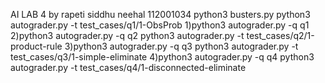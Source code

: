 AI LAB 4
by rapeti siddhu neehal 112001034
python3 busters.py
python3 autograder.py -t test_cases/q1/1-ObsProb
1)python3 autograder.py -q q1
2)python3 autograder.py -q q2 
python3 autograder.py -t test_cases/q2/1-product-rule
3)python3 autograder.py -q q3 
python3 autograder.py -t test_cases/q3/1-simple-eliminate
4)python3 autograder.py -q q4
python3 autograder.py -t test_cases/q4/1-disconnected-eliminate

